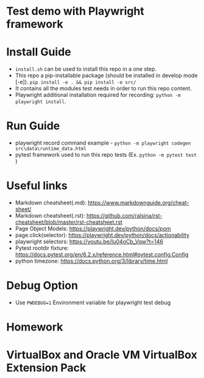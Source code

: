 # Test demo with Playwright framework 
# Install Guide
- `install.sh` can be used to install this repo in a one step.
- This repo a pip-installable package (should be installed in develop mode [-e]). `pip install -e . && pip install -e src/`
- It contains all the modules test needs in order to run this repo content.
- Playwright additional installation required for recording: `python -m playwright install`.

# Run Guide
- playwright record command example - `python -m playwright codegen src\data\runtime_data.html`
- pytest framework used to run this repo tests (Ex. `python -m pytest test` )
# Useful links
- Markdown cheatsheet(.md): https://www.markdownguide.org/cheat-sheet/ 
- Markdown cheatsheet(.rst): https://github.com/ralsina/rst-cheatsheet/blob/master/rst-cheatsheet.rst
- Page Object Models: https://playwright.dev/python/docs/pom
- page.click(selector): https://playwright.dev/python/docs/actionability 
- playwright selectors: https://youtu.be/Iu04oCb_Vqw?t=146
- Pytest rootdir fixture: https://docs.pytest.org/en/6.2.x/reference.html#pytest.config.Config
- python timezone: https://docs.python.org/3/library/time.html
# Debug Option
- Use `PWDEBUG=1` Environment variable for playwright test debug

# Homework
# VirtualBox and  Oracle VM VirtualBox Extension Pack